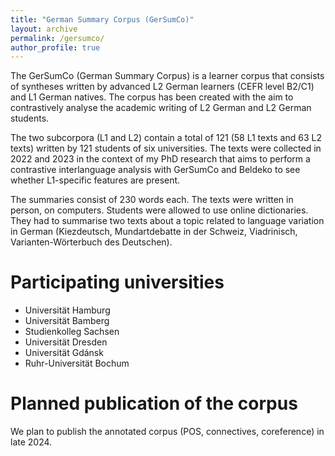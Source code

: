 ```yaml
---
title: "German Summary Corpus (GerSumCo)"
layout: archive
permalink: /gersumco/
author_profile: true
---
```


The GerSumCo (German Summary  Corpus) is a learner corpus that consists of syntheses written by advanced L2 German learners (CEFR level B2/C1) and L1 German natives. The corpus has been created with the aim to contrastively analyse the academic writing of L2 German and L2 German students.

The two subcorpora (L1 and L2) contain a total of 121 (58 L1 texts and 63 L2 texts) written by 121 students of six universities. The texts were collected in 2022 and 2023 in the context of my PhD research that aims to perform a contrastive interlanguage analysis with GerSumCo and Beldeko to see whether L1-specific features are present. 

The summaries consist of 230 words each. The texts were written in person, on computers. Students were allowed to use online dictionaries. They had to summarise two texts about a topic related to language variation in German (Kiezdeutsch, Mundartdebatte in der Schweiz, Viadrinisch, Varianten-Wörterbuch des Deutschen).

Participating universities
===
* Universität Hamburg
* Universität Bamberg
* Studienkolleg Sachsen
* Universität Dresden
* Universität Gdánsk
* Ruhr-Universität Bochum

Planned publication of the corpus
===
We plan to publish the annotated corpus (POS, connectives, coreference) in late 2024.